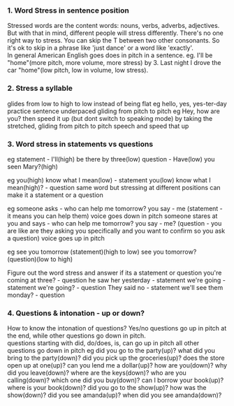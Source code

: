 ### 1. Word Stress in sentence position

Stressed words are the content words:  nouns, verbs, adverbs, adjectives.  But with that in mind, different people will stress differently.  There's no one right way to stress. 
You can skip the T between two other consonants.  So it's ok to skip in a phrase like 'just dance' or a word like 'exactly'.  
In general American English goes does in pitch in a sentence.
eg. I'll be "home"(more pitch, more volume, more stress)  by 3. 
    Last night I drove the car "home"(low pitch, low in volume, low stress).
    
### 2. Stress a syllable
glides from low to high to low instead of being flat eg hello, yes, yes-ter-day
practice sentence underpaced gliding from pitch to pitch eg Hey, how are you?
then speed it up (but dont switch to speaking mode) by taking the stretched, gliding from pitch to pitch speech and speed that up

### 3. Word stress in statements vs questions
eg statement - I'll(high) be there by three(low)
   question - Have(low) you seen Mary?(high)
   
eg you(high) know what I mean(low) - statement
   you(low) know what I mean(high)? - question
   same word but stressing at different positions can make it a statement or a question
   
eg someone asks - who can help me tomorrow? you say - me (statement - it means you can help them) voice goes down in pitch
   someone stares at you and says - who can help me tomorrow? you say - me? (question - you are like are they asking you specifically 
                                                                  and you want to confirm so you ask a question) voice goes up in pitch

eg see you tomorrow (statement)(high to low)
   see you tomorrow? (question)(low to high)

Figure out the word stress and answer if its a statement or question
   you're coming at three? - question
   he saw her yesterday - statement
   we're going - statement
   we're going? - question
   They said no - statement
   we'll see them monday? - question
   
### 4. Questions & intonation - up or down?

How to know the intonation of questions?  Yes/no questions go up in pitch at the end, while other questions go down in pitch.  
questions starting with did, do/does, is, can go up in pitch
all other questions go down in pitch
eg  did you go to the party(up)? 
	what did you bring to the party(down)?
	did you pick up the groceries(up)?
	does the store open up at one(up)?
	can you lend me a dollar(up)?
	how are you(down)?
	why did you leave(down)?
	where are the keys(down)?
	who are you calling(down)?
	which one did you buy(down)?
	can I borrow your book(up)?
	where is your book(down)?
	did you go to the show(up)?
	how was the show(down)?
	did you see amanda(up)?
	when did you see amanda(down)?
	
	
   

   



